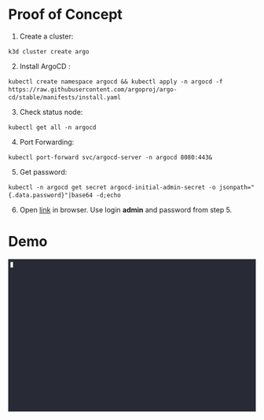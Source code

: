 # Proof of Concept

1. Create a cluster:
```console
k3d cluster create argo
```

2. Install ArgoCD : 
```console
kubectl create namespace argocd && kubectl apply -n argocd -f https://raw.githubusercontent.com/argoproj/argo-cd/stable/manifests/install.yaml
```

3. Check status node:
```console
kubectl get all -n argocd
```

4. Port Forwarding:
```console
kubectl port-forward svc/argocd-server -n argocd 8080:443&
```

5. Get password:
```console
kubectl -n argocd get secret argocd-initial-admin-secret -o jsonpath="{.data.password}"|base64 -d;echo
```

6. Open [link](https://localhost:8080) in browser. Use login **admin** and password from step 5.

# Demo
![Image](./argocd_poc.gif)
